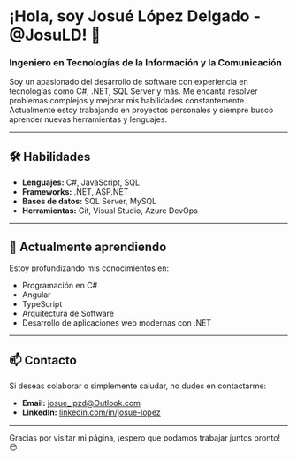 <!-- - 👋 Hi, I’m @JosuLD
- 👀 I’m interested in ...
- 🌱 I’m currently learning ...
- 💞️ I’m looking to collaborate on ...
- 📫 How to reach me ...
-->
# ¡Hola, soy Josué López Delgado - @JosuLD! 👋

### Ingeniero en Tecnologías de la Información y la Comunicación

Soy un apasionado del desarrollo de software con experiencia en tecnologías como C#, .NET, SQL Server y más. Me encanta resolver problemas complejos y mejorar mis habilidades constantemente. Actualmente estoy trabajando en proyectos personales y siempre busco aprender nuevas herramientas y lenguajes.
<!-- 
---

## 💼 Proyectos Destacados

### 1. **Nombre del Proyecto 1** 
Una breve descripción de este proyecto. ¿Qué resuelve o qué tecnología usaste?  
[Ver más](https://github.com/usuario/proyecto1)  

### 2. **Nombre del Proyecto 2**  
Descripción breve del segundo proyecto. Puedes hablar sobre el propósito, herramientas utilizadas y cualquier funcionalidad importante.  
[Ver más](https://github.com/usuario/proyecto2)   -->

---

## 🛠️ Habilidades

- **Lenguajes:** C#, JavaScript, SQL
- **Frameworks:** .NET, ASP.NET
- **Bases de datos:** SQL Server, MySQL
- **Herramientas:** Git, Visual Studio, Azure DevOps

---

## 🌱 Actualmente aprendiendo

Estoy profundizando mis conocimientos en:

- Programación en C#
- Angular
- TypeScript
- Arquitectura de Software
- Desarrollo de aplicaciones web modernas con .NET

---

## 📫 Contacto

Si deseas colaborar o simplemente saludar, no dudes en contactarme:

- **Email:** josue_lpzd@Outlook.com
- **LinkedIn:** [linkedin.com/in/josue-lopez](https://www.linkedin.com/in/josu%C3%A9-l%C3%B3pez-delgado/)
<!-- - **Portafolio:** [miportafolio.com](https://miportafolio.com) -->

---

Gracias por visitar mi página, ¡espero que podamos trabajar juntos pronto! 😊
